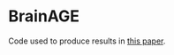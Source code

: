 # BrainAGE
Code used to produce results in [this paper](https://www.tandfonline.com/doi/abs/10.1080/13554794.2020.1731553).
